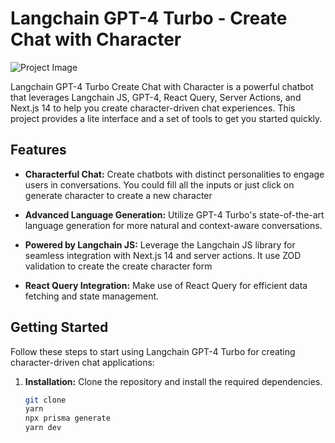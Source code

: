 

# Langchain GPT-4 Turbo - Create Chat with Character

![Project Image](https://gcdnb.pbrd.co/images/6pxj8bCEOuw5.png?o=1)

Langchain GPT-4 Turbo Create Chat with Character is a powerful chatbot that leverages Langchain JS, GPT-4, React Query, Server Actions, and Next.js 14 to help you create character-driven chat experiences. This project provides a lite interface and a set of tools to get you started quickly.

## Features

- **Characterful Chat:** Create chatbots with distinct personalities to engage users in conversations. You could fill all the inputs or just click on generate character to create a new character

- **Advanced Language Generation:** Utilize GPT-4 Turbo's state-of-the-art language generation for more natural and context-aware conversations.

- **Powered by Langchain JS:** Leverage the Langchain JS library for seamless integration with Next.js 14 and server actions. It use ZOD validation to create the create character form

- **React Query Integration:** Make use of React Query for efficient data fetching and state management.

## Getting Started

Follow these steps to start using Langchain GPT-4 Turbo for creating character-driven chat applications:

1. **Installation:** Clone the repository and install the required dependencies.

   ```bash
   git clone
   yarn 
   npx prisma generate
   yarn dev
